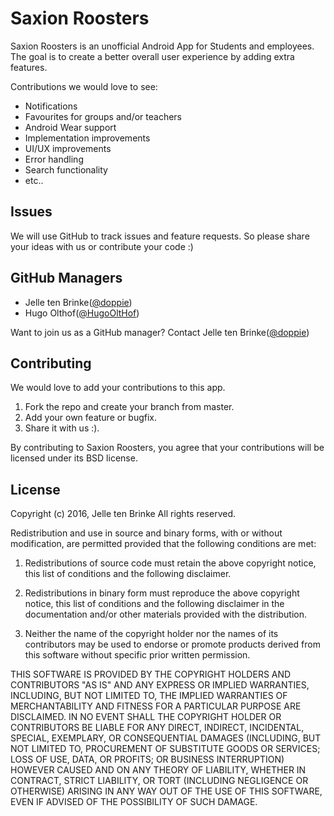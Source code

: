 # Saxion Roosters
Saxion Roosters is an unofficial Android App for Students and employees.
The goal is to create a better overall user experience by adding extra features.

Contributions we would love to see:
* Notifications
* Favourites for groups and/or teachers
* Android Wear support
* Implementation improvements
* UI/UX improvements
* Error handling
* Search functionality
* etc..


## Issues
We will use GitHub to track issues and feature requests. So please share your ideas with us or contribute your code :)

## GitHub Managers
* Jelle ten Brinke([@doppie](https://github.com/doppie/))
* Hugo Olthof([@HugoOltHof](https://github.com/hugoolthof/))

Want to join us as a GitHub manager? Contact Jelle ten Brinke([@doppie](https://github.com/doppie/))

## Contributing
We would love to add your contributions to this app.

1. Fork the repo and create your branch from master.
2. Add your own feature or bugfix.
3. Share it with us :).

By contributing to Saxion Roosters, you agree that your contributions will be licensed under its BSD license.

## License
Copyright (c) 2016, Jelle ten Brinke
All rights reserved.

Redistribution and use in source and binary forms, with or without modification, are permitted provided that the following conditions are met:

1. Redistributions of source code must retain the above copyright notice, this list of conditions and the following disclaimer.

2. Redistributions in binary form must reproduce the above copyright notice, this list of conditions and the following disclaimer in the documentation and/or other materials provided with the distribution.

3. Neither the name of the copyright holder nor the names of its contributors may be used to endorse or promote products derived from this software without specific prior written permission.

THIS SOFTWARE IS PROVIDED BY THE COPYRIGHT HOLDERS AND CONTRIBUTORS "AS IS" AND ANY EXPRESS OR IMPLIED WARRANTIES, INCLUDING, BUT NOT LIMITED TO, THE IMPLIED WARRANTIES OF MERCHANTABILITY AND FITNESS FOR A PARTICULAR PURPOSE ARE DISCLAIMED. IN NO EVENT SHALL THE COPYRIGHT HOLDER OR CONTRIBUTORS BE LIABLE FOR ANY DIRECT, INDIRECT, INCIDENTAL, SPECIAL, EXEMPLARY, OR CONSEQUENTIAL DAMAGES (INCLUDING, BUT NOT LIMITED TO, PROCUREMENT OF SUBSTITUTE GOODS OR SERVICES; LOSS OF USE, DATA, OR PROFITS; OR BUSINESS INTERRUPTION) HOWEVER CAUSED AND ON ANY THEORY OF LIABILITY, WHETHER IN CONTRACT, STRICT LIABILITY, OR TORT (INCLUDING NEGLIGENCE OR OTHERWISE) ARISING IN ANY WAY OUT OF THE USE OF THIS SOFTWARE, EVEN IF ADVISED OF THE POSSIBILITY OF SUCH DAMAGE.

